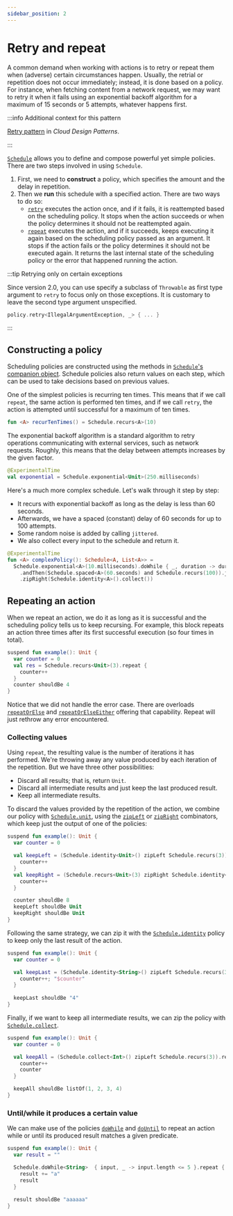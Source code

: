 ```yaml
---
sidebar_position: 2
---
```


# Retry and repeat

A common demand when working with actions is to retry or repeat them when 
(adverse) certain circumstances happen. Usually, the retrial or repetition does 
not occur immediately; instead, it is done based on a policy. For instance, when
fetching content from a network request, we may want to retry it when it fails
using an exponential backoff algorithm for a maximum of 15 seconds or 5 
attempts, whatever happens first.

:::info Additional context for this pattern

[Retry pattern](https://learn.microsoft.com/en-us/azure/architecture/patterns/retry)
in _Cloud Design Patterns_.

:::


[`Schedule`](https://apidocs.arrow-kt.io/arrow-resilience/arrow.resilience/-schedule/index.html)
allows you to define and compose powerful yet simple policies. There are two
steps involved in using `Schedule`.

1. First, we need to **construct** a policy, which specifies the amount and the
   delay in repetition.
2. Then we **run** this schedule with a specified action. There are two ways to do so:
   - [`retry`](https://apidocs.arrow-kt.io/arrow-resilience/arrow.resilience/retry.html)
     executes the action once, and if it fails, it is reattempted based
     on the scheduling policy. It stops when the action succeeds or when the policy 
     determines it should not be reattempted again.
   - [`repeat`](https://apidocs.arrow-kt.io/arrow-resilience/arrow.resilience/-schedule/repeat.html)
     executes the action, and if it succeeds, keeps executing it again based on
     the scheduling policy passed as an argument. It stops if the action 
     fails or the policy determines it should not be executed again. 
     It returns the last internal state of the scheduling policy 
     or the error that happened running the action.

:::tip Retrying only on certain exceptions

Since version 2.0, you can use specify a subclass of `Throwable` as first type argument
to `retry` to focus only on those exceptions. It is customary to leave the second type
argument unspecified.

```kotlin
policy.retry<IllegalArgumentException, _> { ... }
```

:::

## Constructing a policy

<!--- TEST_NAME RetryRepeat -->

<!--- INCLUDE .*
import kotlin.time.Duration.Companion.milliseconds
import kotlin.time.Duration.Companion.seconds
import kotlin.time.ExperimentalTime
import arrow.resilience.*
import io.kotest.matchers.shouldBe
-->

Scheduling policies are constructed using the methods in [`Schedule`'s
companion object](https://apidocs.arrow-kt.io/arrow-resilience/arrow.resilience/-schedule/-companion/index.html).
Schedule policies also return values on each step, which can be used to
take decisions based on previous values.

One of the simplest policies is recurring ten times. This means that if we
call `repeat`, the same action is performed ten times, and if we call `retry`,
the action is attempted until successful for a maximum of ten times.

```kotlin
fun <A> recurTenTimes() = Schedule.recurs<A>(10)
```
<!--- KNIT example-schedule-01.kt -->

The exponential backoff algorithm is a standard algorithm to retry operations communicating with external services, 
such as network requests. Roughly, this
means that the delay between attempts increases by the given factor.

```kotlin
@ExperimentalTime
val exponential = Schedule.exponential<Unit>(250.milliseconds)
```
<!--- KNIT example-schedule-02.kt -->

Here's a much more complex schedule. Let's walk through it step by step:
- It recurs with exponential backoff as long as the delay is less than 60 seconds.
- Afterwards, we have a spaced (constant) delay of 60 seconds for up to 100 attempts.
- Some random noise is added by calling `jittered`.
- We also collect every input to the schedule and return it.

```kotlin
@ExperimentalTime
fun <A> complexPolicy(): Schedule<A, List<A>> =
  Schedule.exponential<A>(10.milliseconds).doWhile { _, duration -> duration < 60.seconds }
    .andThen(Schedule.spaced<A>(60.seconds) and Schedule.recurs(100)).jittered()
    .zipRight(Schedule.identity<A>().collect())
```
<!--- KNIT example-schedule-03.kt -->

## Repeating an action

When we repeat an action, we do it as long as it is successful and the 
scheduling policy tells us to keep recursing. 
For example, this block repeats an action three times after its first successful
execution (so four times in total).

```kotlin
suspend fun example(): Unit {
  var counter = 0
  val res = Schedule.recurs<Unit>(3).repeat {
    counter++
  }
  counter shouldBe 4
}
```
<!--- KNIT example-schedule-04.kt -->
<!--- TEST assert -->

Notice that we did not handle the error case. There are overloads 
[`repeatOrElse`](https://apidocs.arrow-kt.io/arrow-resilience/arrow.resilience/-schedule/repeat-or-else.html)
and [`repeatOrElseEither`](https://apidocs.arrow-kt.io/arrow-resilience/arrow.resilience/-schedule/repeat-or-else-either.html)
offering that capability. Repeat will just rethrow any error encountered.

### Collecting values

Using `repeat`, the resulting value is the number of iterations it has performed.
We're throwing away any value produced by each iteration of the repetition. 
But we have three other possibilities:
- Discard all results; that is, return `Unit`.
- Discard all intermediate results and just keep the last produced result.
- Keep all intermediate results.

To discard the values provided by the repetition of the action, we combine our 
policy with [`Schedule.unit`](https://apidocs.arrow-kt.io/arrow-resilience/arrow.resilience/-schedule/-companion/unit.html), 
using the [`zipLeft`](https://apidocs.arrow-kt.io/arrow-resilience/arrow.resilience/-schedule/zip-left.html)
or [`zipRight`](https://apidocs.arrow-kt.io/arrow-resilience/arrow.resilience/-schedule/zip-right.html)
combinators, which keep just the output of one of the policies:

```kotlin
suspend fun example(): Unit {
  var counter = 0

  val keepLeft = (Schedule.identity<Unit>() zipLeft Schedule.recurs(3)).repeat {
    counter++
  }
  val keepRight = (Schedule.recurs<Unit>(3) zipRight Schedule.identity<Unit>()).repeat {
    counter++
  }

  counter shouldBe 8
  keepLeft shouldBe Unit
  keepRight shouldBe Unit
}
```
<!--- KNIT example-schedule-05.kt -->
<!--- TEST assert -->

Following the same strategy, we can zip it with the [`Schedule.identity`](https://apidocs.arrow-kt.io/arrow-resilience/arrow.resilience/-schedule/-companion/identity.html) 
policy to keep only the last result of the action.

```kotlin
suspend fun example(): Unit {
  var counter = 0

  val keepLast = (Schedule.identity<String>() zipLeft Schedule.recurs(3)).repeat {
    counter++; "$counter"
  }
  
  keepLast shouldBe "4"
}
```
<!--- KNIT example-schedule-06.kt -->
<!--- TEST assert -->

Finally, if we want to keep all intermediate results, we can zip the policy with
[`Schedule.collect`](https://apidocs.arrow-kt.io/arrow-resilience/arrow.resilience/-schedule/-companion/collect.html).

```kotlin
suspend fun example(): Unit {
  var counter = 0

  val keepAll = (Schedule.collect<Int>() zipLeft Schedule.recurs(3)).repeat {
    counter++
    counter
  }

  keepAll shouldBe listOf(1, 2, 3, 4)
}
```
<!--- KNIT example-schedule-07.kt -->
<!--- TEST assert -->

### Until/while it produces a certain value

We can make use of the policies [`doWhile`](https://apidocs.arrow-kt.io/arrow-resilience/arrow.resilience/-schedule/-companion/do-while.html)
and [`doUntil`](https://apidocs.arrow-kt.io/arrow-resilience/arrow.resilience/-schedule/-companion/do-until.html) 
to repeat an action while or until its produced result matches a given predicate.

```kotlin
suspend fun example(): Unit {
  var result = ""

  Schedule.doWhile<String>  { input, _ -> input.length <= 5 }.repeat {
    result += "a"
    result
  }
  
  result shouldBe "aaaaaa"
}
```
<!--- KNIT example-schedule-08.kt -->
<!--- TEST assert -->
